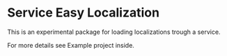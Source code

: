 # Service Easy Localization

This is an experimental package for loading localizations trough a service.

For more details see Example project inside.
